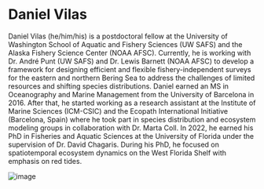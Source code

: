 # Daniel Vilas

Daniel Vilas (he/him/his) is a postdoctoral fellow at the University of Washington School of Aquatic and Fishery Sciences (UW SAFS) and the Alaska Fishery Science Center (NOAA AFSC). Currently, he is working with Dr. André Punt (UW SAFS) and Dr. Lewis Barnett (NOAA AFSC) to develop a framework for designing efficient and flexible fishery-independent surveys for the eastern and northern Bering Sea to address the challenges of limited resources and shifting species distributions. Daniel earned an MS in Oceanography and Marine Management from the University of Barcelona in 2016. After that, he started working as a research assistant at the Institute of Marine Sciences (ICM-CSIC) and the Ecopath International Initiative (Barcelona, Spain) where he took part in species distribution and ecosystem modeling groups in collaboration with Dr. Marta Coll. In 2022, he earned his PhD in Fisheries and Aquatic Sciences at the University of Florida under the supervision of Dr. David Chagaris. During his PhD, he focused on spatiotemporal ecosystem dynamics on the West Florida Shelf with emphasis on red tides.

![image](https://user-images.githubusercontent.com/11243119/196561535-ec5d31d4-6084-4e65-8bc7-4705c57d49b4.png)
